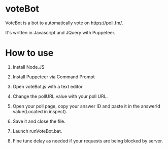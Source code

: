 # voteBot
VoteBot is a bot to automatically vote on https://poll.fm/.

It's written in Javascript and JQuery with Puppeteer.


# How to use

1. Install Node.JS

2. Install Puppeteer via Command Prompt

3. Open voteBot.js with a text editor

4. Change the pollURL value with your poll URL.

5. Open your poll page, copy your answer ID and paste it in the answerId value(Located in inspect).

6. Save it and close the file.

7. Launch runVoteBot.bat.

8. Fine tune delay as needed if your requests are being blocked by server.




